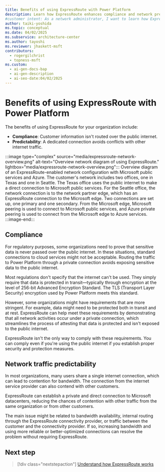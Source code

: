 ```yaml
---
title: Benefits of using ExpressRoute with Power Platform
description: Learn how ExpressRoute enhances compliance and network predictability for Power Platform by avoiding public internet traffic and ensuring dedicated connections.
#customer intent: As a network administrator, I want to learn how ExpressRoute minimizes internet traffic contention so that I can improve network security and predictability.  
author: taiki-yoshida
ms.topic: conceptual
ms.date: 04/02/2025
ms.subservice: architecture-center
ms.author: tayoshi
ms.reviewer: jhaskett-msft
contributors:
  - rogergilchrist
  - topness-msft
ms.custom:
  - ai-gen-docs-bap
  - ai-gen-description
  - ai-seo-date:04/02/2025
---
```


# Benefits of using ExpressRoute with Power Platform

The benefits of using ExpressRoute for your organization include:

- **Compliance**: Customer information isn't routed over the public internet.
- **Predictability**: A dedicated connection avoids conflicts with other internet traffic.

:::image type="complex" source="media/expressroute-network-overview.png" alt-text="Overview network diagram of using ExpressRoute." lightbox="media/expressroute-network-overview.png":::
   Overview diagram of an ExpressRoute-enabled network configuration with Microsoft public services and Azure. The customer's network includes two offices, one in Texas and one in Seattle. The Texas office uses the public internet to make a direct connection to Microsoft public services. For the Seattle office, the network connection is to the network partner edge, which has an ExpressRoute connection to the Microsoft edge. Two connections are set up, one primary and one secondary. From the Microsoft edge, Microsoft peering is used to connect to Microsoft public services, and Azure private peering is used to connect from the Microsoft edge to Azure services.
:::image-end:::

## Compliance

For regulatory purposes, some organizations need to prove that sensitive data is never passed over the public internet. In these situations, standard connections to cloud services might not be acceptable. Routing the traffic to Power Platform through a private connection avoids exposing sensitive data to the public internet.

Most regulations don't specify that the internet can't be used. They simply require that data is protected in transit&mdash;typically through encryption at the level of 256-bit Advanced Encryption Standard. The TLS (Transport Layer Security) encryption used by Power Platform meets this standard.

However, some organizations might have requirements that are more stringent. For example, data might need to be protected both in transit and at rest. ExpressRoute can help meet these requirements by demonstrating that all network activities occur under a private connection, which streamlines the process of attesting that data is protected and isn't exposed to the public internet.

ExpressRoute isn't the only way to comply with these requirements. You can comply even if you're using the public internet if you establish proper security and protection measures.

## Network traffic predictability

In most organizations, many users share a single internet connection, which can lead to contention for bandwidth. The connection from the internet service provider can also contend with other customers.

ExpressRoute can establish a private and direct connection to Microsoft datacenters, reducing the chances of contention with other traffic from the same organization or from other customers.  

The main issue might be related to bandwidth availability, internal routing through the ExpressRoute connectivity provider, or traffic between the customer and the connectivity provider. If so, increasing bandwidth and using more reliable or better-optimized connections can resolve the problem without requiring ExpressRoute.  

## Next step

> [!div class="nextstepaction"]
> [Understand how ExpressRoute works](how-expressroute-works.md)
